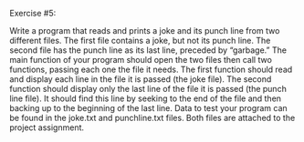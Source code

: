 Exercise #5:

Write a program that reads and prints a joke and its punch line from two different files. The first file contains a joke, but not its punch line. The second file has the punch line as its last line, preceded by “garbage.” The main function of your program should open the two files then call two functions, passing each one the file it needs. The first function should read and display each line in the file it is passed (the joke file). The second function should display only the last line of the file it is passed (the punch line file). It should find this line by seeking to the end of the file and then backing up to the beginning of the last line. Data to test your program can be found in the joke.txt and punchline.txt files.
Both files are attached to the project assignment.
